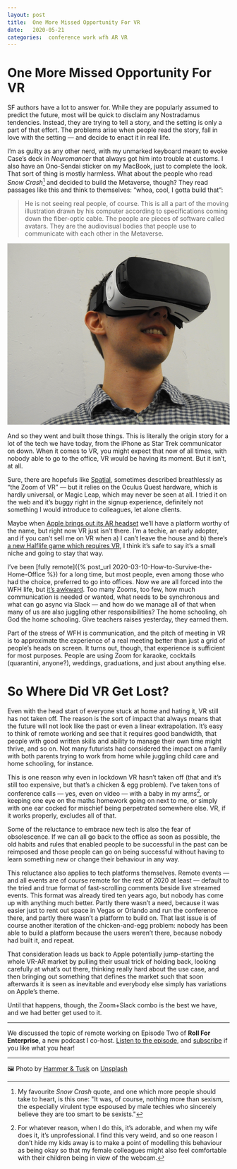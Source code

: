 ```yaml
---
layout: post
title:  One More Missed Opportunity For VR 
date:   2020-05-21 
categories:  conference work wfh AR VR 
---
```


# One More Missed Opportunity For VR


SF authors have a lot to answer for. While they are popularly assumed to predict the future, most will be quick to disclaim any Nostradamus tendencies. Instead, they are trying to tell a story, and the setting is only a part of that effort. The problems arise when people read the story, fall in love with the setting — and decide to enact it in real life.

I’m as guilty as any other nerd, with my unmarked keyboard meant to evoke Case’s deck in *Neuromancer* that always got him into trouble at customs. I also have an Ono-Sendai sticker on my MacBook, just to complete the look. That sort of thing is mostly harmless. What about the people who read *Snow Crash*[^1] and decided to build the Metaverse, though? They read passages like this and think to themselves: “whoa, cool, I gotta build that”:

> He is not seeing real people, of course. This is all a part of the moving illustration drawn by his computer according to specifications coming down the fiber-optic cable. The people are pieces of software called avatars. They are the audiovisual bodies that people use to communicate with each other in the Metaverse.

![](/images/unknown_filename.265.png)

And so they went and built those things. This is literally the origin story for a lot of the tech we have today, from the iPhone as Star Trek communicator on down. When it comes to VR, you might expect that now of all times, with nobody able to go to the office, VR would be having its moment. But it isn’t, at all.

Sure, there are hopefuls like [Spatial](https://spatial.io), sometimes described breathlessly as “the Zoom of VR” — but it relies on the Oculus Quest hardware, which is hardly universal, or Magic Leap, which may never be seen at all. I tried it on the web and it’s buggy right in the signup experience, definitely not something I would introduce to colleagues, let alone clients.

Maybe when [Apple brings out its AR headset](https://9to5mac.com/2020/05/14/apple-nextr-ar-headset/) we’ll have a platform worthy of the name, but right now VR just isn’t there. I’m a techie, an early adopter, and if you can’t sell me on VR when a) I can’t leave the house and b) there’s [a new Halflife game which requires VR](https://kotaku.com/even-after-a-large-increase-due-to-half-life-alyx-les-1843224560), I think it’s safe to say it’s a small niche and going to stay that way.

I’ve been [fully remote]({% post_url 2020-03-10-How-to-Survive-the-Home-Office %}) for a long time, but most people, even among those who had the choice, preferred to go into offices. Now we are all forced into the WFH life, but [it’s awkward](). Too many Zooms, too few, how much communication is needed or wanted, what needs to be synchronous and what can go async via Slack — and how do we manage all of that when many of us are also juggling other responsibilities? The home schooling, oh God the home schooling. Give teachers raises yesterday, they earned them.

Part of the stress of WFH is communication, and the pitch of meeting in VR is to approximate the experience of a real meeting better than just a grid of people’s heads on screen. It turns out, though, that experience is sufficient for most purposes. People are using Zoom for karaoke, cocktails (quarantini, anyone?), weddings, graduations, and just about anything else.

# So Where Did VR Get Lost? 

Even with the head start of everyone stuck at home and hating it, VR still has not taken off. The reason is the sort of impact that always means that the future will not look like the past or even a linear extrapolation. It’s easy to think of remote working and see that it requires good bandwidth, that people with good written skills and ability to manage their own time might thrive, and so on. Not many futurists had considered the impact on a family with both parents trying to work from home while juggling child care and home schooling, for instance.

This is one reason why even in lockdown VR hasn’t taken off (that and it’s still too expensive, but that’s a chicken & egg problem). I’ve taken tons of conference calls — yes, even on video — with a baby in my arms[^2], or keeping one eye on the maths homework going on next to me, or simply with one ear cocked for mischief being perpetrated somewhere else. VR, if it works properly, excludes all of that.

Some of the reluctance to embrace new tech is also the fear of obsolescence. If we can all go back to the office as soon as possible, the old habits and rules that enabled people to be successful in the past can be reimposed and those people can go on being successful without having to learn something new or change their behaviour in any way.

This reluctance also applies to tech platforms themselves. Remote events — and all events are of course remote for the rest of 2020 at least — default to the tried and true format of fast-scrolling comments beside live streamed events. This format was already tired ten years ago, but nobody has come up with anything much better. Partly there wasn’t a need, because it was easier just to rent out space in Vegas or Orlando and run the conference there, and partly there wasn’t a platform to build on. That last issue is of course another iteration of the chicken-and-egg problem: nobody has been able to build a platform because the users weren’t there, because nobody had built it, and repeat.

That consideration leads us back to Apple potentially jump-starting the whole VR-AR market by pulling their usual trick of holding back, looking carefully at what’s out there, thinking really hard about the use case, and then bringing out something that defines the market such that soon afterwards it is seen as inevitable and everybody else simply has variations on Apple’s theme.

Until that happens, though, the Zoom+Slack combo is the best we have, and we had better get used to it.

***

We discussed the topic of remote working on Episode Two of **Roll For Enterprise**, a new podcast I co-host. [Listen to the episode](https://overcast.fm/+a3gEDDt2U), and [subscribe](https://overcast.fm/itunes1512437232/roll-for-enterprise) if you like what you hear!

***
🖼️ Photo by [Hammer & Tusk](http://goo.gl/photos/w5wa8j1zakxc5b3i9) on [Unsplash](https://www.unsplash.com)

[^1]: My favourite *Snow Crash* quote, and one which more people should take to heart, is this one: "It was, of course, nothing more than sexism, the especially virulent type espoused by male techies who sincerely believe they are too smart to be sexists."

[^2]: For whatever reason, when I do this, it’s adorable, and when my wife does it, it’s unprofessional. I find this very weird, and so one reason I don’t hide my kids away is to make a point of modelling this behaviour as being okay so that my female colleagues might also feel comfortable with their children being in view of the webcam.


